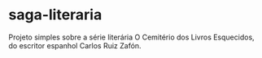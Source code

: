 # saga-literaria
Projeto simples sobre a série literária O Cemitério dos Livros Esquecidos, do escritor espanhol Carlos Ruiz Zafón.
